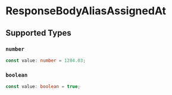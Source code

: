 # ResponseBodyAliasAssignedAt


## Supported Types

### `number`

```typescript
const value: number = 1284.03;
```

### `boolean`

```typescript
const value: boolean = true;
```

